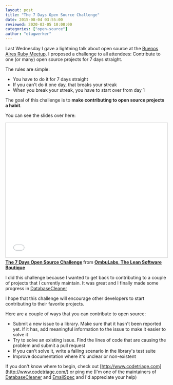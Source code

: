 ```yaml
---
layout: post
title: "The 7 Days Open Source Challenge"
date: 2015-08-04 03:55:00
reviewed: 2020-03-05 10:00:00
categories: ["open-source"]
author: "etagwerker"
---
```


Last Wednesday I gave a lightning talk about open source at the [Buenos Aires Ruby Meetup](http://www.meetup.com/rubyba/events/223814545/). I proposed a challenge to all attendees: Contribute to one (or many) open source projects for 7 days straight.

The rules are simple:

* You have to do it for 7 days straight
* If you can't do it one day, that breaks your streak
* When you break your streak, you have to start over from day 1

<!--more-->

The goal of this challenge is to **make contributing to open source projects a habit**.

You can see the slides over here:

<iframe src="//www.slideshare.net/slideshow/embed_code/key/dNhZJXClUW05B" width="510" height="420" frameborder="0" marginwidth="0" marginheight="0" scrolling="no" style="border:1px solid #CCC; border-width:1px; margin-bottom:5px; max-width: 100%;" allowfullscreen> </iframe> <div style="margin-bottom:5px"> <strong> <a href="//www.slideshare.net/ombulabs/the-7-days-open-source-challenge" title="The 7 Days Open Source Challenge" target="_blank">The 7 Days Open Source Challenge</a> </strong> from <strong><a href="//www.slideshare.net/ombulabs" target="_blank">OmbuLabs, The Lean Software Boutique</a></strong> </div>

I did this challenge because I wanted to get back to contributing to a couple of projects that I currently maintain. It was great and I finally made some progress in [DatabaseCleaner](https://github.com/DatabaseCleaner/database_cleaner/)

I hope that this challenge will encourage other developers to start contributing to their favorite projects.

Here are a couple of ways that you can contribute to open source:

* Submit a new issue to a library. Make sure that it hasn't been reported yet. If it has, add meaningful information to the issue to make it easier to solve it
* Try to solve an existing issue. Find the lines of code that are causing the problem and submit a pull request
* If you can't solve it, write a failing scenario in the library's test suite
* Improve documentation where it's unclear or non-existent

If you don't know where to begin, check out [http://www.codetriage.com](http://www.codetriage.com/) or ping me (I'm one of the maintainers of [DatabaseCleaner](https://github.com/DatabaseCleaner/database_cleaner/) and [EmailSpec](https://github.com/bmabey/email-spec) and I'd appreciate your help)
